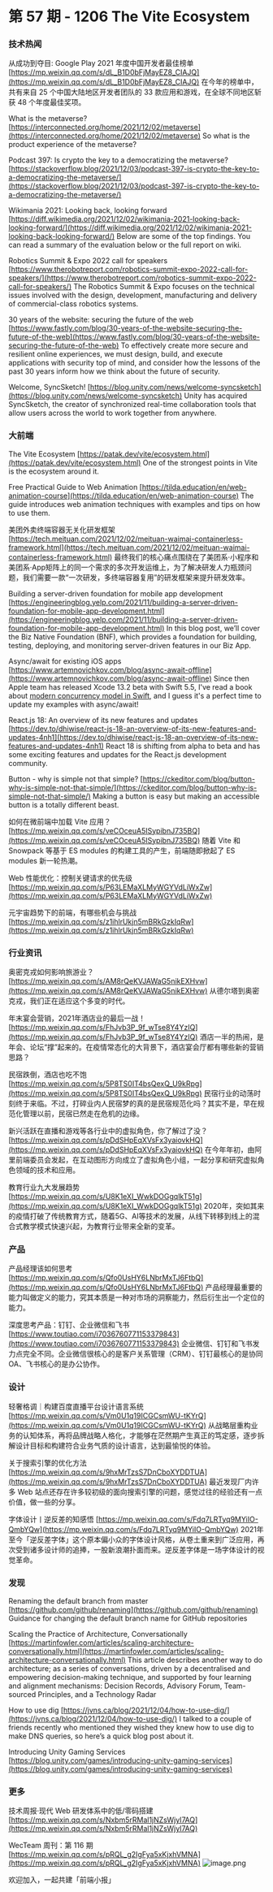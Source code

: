 # 第 57 期 - 1206 The Vite Ecosystem
### 技术热闻
从成功到夺目: Google Play 2021 年度中国开发者最佳榜单
[https://mp.weixin.qq.com/s/dL_B1D0bFjMayEZ8_CIAJQ](https://mp.weixin.qq.com/s/dL_B1D0bFjMayEZ8_CIAJQ)
在今年的榜单中，共有来自 25 个中国大陆地区开发者团队的 33 款应用和游戏，在全球不同地区斩获 48 个年度最佳奖项。

What is the metaverse?
[https://interconnected.org/home/2021/12/02/metaverse](https://interconnected.org/home/2021/12/02/metaverse)
So what is the product experience of the metaverse?

Podcast 397: Is crypto the key to a democratizing the metaverse?
[https://stackoverflow.blog/2021/12/03/podcast-397-is-crypto-the-key-to-a-democratizing-the-metaverse/](https://stackoverflow.blog/2021/12/03/podcast-397-is-crypto-the-key-to-a-democratizing-the-metaverse/)

Wikimania 2021: Looking back, looking forward
[https://diff.wikimedia.org/2021/12/02/wikimania-2021-looking-back-looking-forward/](https://diff.wikimedia.org/2021/12/02/wikimania-2021-looking-back-looking-forward/)
Below are some of the top findings. You can read a summary of the evaluation below or the full report on wiki.

Robotics Summit & Expo 2022 call for speakers
[https://www.therobotreport.com/robotics-summit-expo-2022-call-for-speakers/](https://www.therobotreport.com/robotics-summit-expo-2022-call-for-speakers/)
The Robotics Summit & Expo focuses on the technical issues involved with the design, development, manufacturing and delivery of commercial-class robotics systems.

30 years of the website: securing the future of the web
[https://www.fastly.com/blog/30-years-of-the-website-securing-the-future-of-the-web](https://www.fastly.com/blog/30-years-of-the-website-securing-the-future-of-the-web)
To effectively create more secure and resilient online experiences, we must design, build, and execute applications with security top of mind, and consider how the lessons of the past 30 years inform how we think about the future of security. 

Welcome, SyncSketch!
[https://blog.unity.com/news/welcome-syncsketch](https://blog.unity.com/news/welcome-syncsketch)
Unity has acquired SyncSketch, the creator of synchronized real-time collaboration tools that allow users across the world to work together from anywhere.

### 大前端
The Vite Ecosystem
[https://patak.dev/vite/ecosystem.html](https://patak.dev/vite/ecosystem.html)
One of the strongest points in Vite is the ecosystem around it.

Free Practical Guide to Web Animation
[https://tilda.education/en/web-animation-course](https://tilda.education/en/web-animation-course)
The guide introduces web animation techniques with examples and tips on how to use them.

美团外卖终端容器无关化研发框架
[https://tech.meituan.com/2021/12/02/meituan-waimai-containerless-framework.html](https://tech.meituan.com/2021/12/02/meituan-waimai-containerless-framework.html)
最终我们的核心痛点围绕在了美团系·小程序和美团系·App矩阵上的同一个需求的多次开发运维上，为了解决研发人力瓶颈问题，我们需要一款“一次研发，多终端容器复用”的研发框架来提升研发效率。

Building a server-driven foundation for mobile app development
[https://engineeringblog.yelp.com/2021/11/building-a-server-driven-foundation-for-mobile-app-development.html](https://engineeringblog.yelp.com/2021/11/building-a-server-driven-foundation-for-mobile-app-development.html)
In this blog post, we’ll cover the Biz Native Foundation (BNF), which provides a foundation for building, testing, deploying, and monitoring server-driven features in our Biz App.

Async/await for existing iOS apps
[https://www.artemnovichkov.com/blog/async-await-offline](https://www.artemnovichkov.com/blog/async-await-offline)
Since then Apple team has released Xcode 13.2 beta with Swift 5.5, I've read a book about [modern concurrency model in Swift](https://www.raywenderlich.com/books/modern-concurrency-in-swift), and I guess it's a perfect time to update my examples with async/await!

React.js 18: An overview of its new features and updates
[https://dev.to/dhiwise/react-js-18-an-overview-of-its-new-features-and-updates-4nh1](https://dev.to/dhiwise/react-js-18-an-overview-of-its-new-features-and-updates-4nh1)
React 18 is shifting from alpha to beta and has some exciting features and updates for the React.js development community.

Button - why is simple not that simple?
[https://ckeditor.com/blog/button-why-is-simple-not-that-simple/](https://ckeditor.com/blog/button-why-is-simple-not-that-simple/)
Making a button is easy but making an accessible button is a totally different beast.

如何在微前端中加载 Vite 应用？
[https://mp.weixin.qq.com/s/veCOceuA5ISypibnJ735BQ](https://mp.weixin.qq.com/s/veCOceuA5ISypibnJ735BQ)
随着 Vite 和 Snowpack 等基于 ES modules 的构建工具的产生，前端随即掀起了 ES modules 新一轮热潮。

Web 性能优化：控制关键请求的优先级
[https://mp.weixin.qq.com/s/P63LEMaXLMyWGYVdLiWxZw](https://mp.weixin.qq.com/s/P63LEMaXLMyWGYVdLiWxZw)

元宇宙趋势下的前端，有哪些机会与挑战
[https://mp.weixin.qq.com/s/z1ihlrUkjn5mBRkGzkIqRw](https://mp.weixin.qq.com/s/z1ihlrUkjn5mBRkGzkIqRw)

### 行业资讯
奥密克戎如何影响旅游业？
[https://mp.weixin.qq.com/s/AM8rQeKVJAWaG5nikEXHvw](https://mp.weixin.qq.com/s/AM8rQeKVJAWaG5nikEXHvw)
从德尔塔到奥密克戎，我们正在适应这个多变的时代。

年末宴会营销，2021年酒店业的最后一战！
[https://mp.weixin.qq.com/s/FhJvb3P_9f_wTse8Y4YzIQ](https://mp.weixin.qq.com/s/FhJvb3P_9f_wTse8Y4YzIQ)
酒店一半的热闹，是年会、论坛“撑”起来的。在疫情常态化的大背景下，酒店宴会厅都有哪些新的营销思路？

民宿跌倒，酒店也吃不饱
[https://mp.weixin.qq.com/s/5P8TS0IT4bsQexQ_U9kRpg](https://mp.weixin.qq.com/s/5P8TS0IT4bsQexQ_U9kRpg)
民宿行业的动荡时刻终于来临。不过，打碎业内人民宿梦的真的是民宿规范化吗？其实不是，早在规范化管理以前，民宿已然走在危机的边缘。

新兴活跃在直播和游戏等各行业中的虚拟角色，你了解过了没？
[https://mp.weixin.qq.com/s/pDdSHpEqXVsFx3yaiovkHQ](https://mp.weixin.qq.com/s/pDdSHpEqXVsFx3yaiovkHQ)
在今年年初，由阿里前端委员会发起，在互动图形方向成立了虚拟角色小组，一起分享和研究虚拟角色领域的技术和应用。

教育行业九大发展趋势
[https://mp.weixin.qq.com/s/U8K1eXI_WwkDOGgqlkT51g](https://mp.weixin.qq.com/s/U8K1eXI_WwkDOGgqlkT51g)
2020年，突如其来的疫情打破了传统教育方式，随着5G、AI等技术的发展，从线下转移到线上的混合式教学模式快速兴起，为教育行业带来全新的变革。

### 产品
产品经理该如何思考
[https://mp.weixin.qq.com/s/Qfo0UsHY6LNbrMxTJ6FtbQ](https://mp.weixin.qq.com/s/Qfo0UsHY6LNbrMxTJ6FtbQ)
产品经理最重要的能力叫做定义的能力，究其本质是一种对市场的洞察能力，然后衍生出一个定位的能力。

深度思考产品：钉钉、企业微信和飞书
[https://www.toutiao.com/i7036760771153379843](https://www.toutiao.com/i7036760771153379843)
企业微信、钉钉和飞书发力点完全不同。企业微信很核心的是客户关系管理（CRM）、钉钉最核心的是协同OA、飞书核心的是办公协作。

### 设计
轻奢格调｜构建百度直播平台设计语言系统
[https://mp.weixin.qq.com/s/Vm0U1q19ICGCsmWU-tKYrQ](https://mp.weixin.qq.com/s/Vm0U1q19ICGCsmWU-tKYrQ)
从战略层重构业务的认知体系，再将品牌战略人格化，才能够在茫然期产生真正的笃定感，逐步拆解设计目标和构建符合业务气质的设计语言，达到最愉悦的体验。

关于搜索引擎的优化方法
[https://mp.weixin.qq.com/s/9hxMrTzsS7DnCboXYDDTUA](https://mp.weixin.qq.com/s/9hxMrTzsS7DnCboXYDDTUA)
最近发现厂内许多 Web 站点还存在许多较初级的面向搜索引擎的问题，感觉过往的经验还有一点价值，做一些的分享。

字体设计丨逆反差的知感悟
[https://mp.weixin.qq.com/s/Fdq7LRTyq9MYiIO-QmbYQw](https://mp.weixin.qq.com/s/Fdq7LRTyq9MYiIO-QmbYQw)
2021年至今「逆反差字体」这个原本偏小众的字体设计风格，从卷土重来到广泛应用，再次受到诸多设计师的追捧，一股新浪潮扑面而来。逆反差字体是一场字体设计的视觉革命。

### 发现
Renaming the default branch from master
[https://github.com/github/renaming](https://github.com/github/renaming)
Guidance for changing the default branch name for GitHub repositories

Scaling the Practice of Architecture, Conversationally
[https://martinfowler.com/articles/scaling-architecture-conversationally.html](https://martinfowler.com/articles/scaling-architecture-conversationally.html)
This article describes another way to do architecture; as a series of conversations, driven by a decentralised and empowering decision-making technique, and supported by four learning and alignment mechanisms: Decision Records, Advisory Forum, Team-sourced Principles, and a Technology Radar

How to use dig
[https://jvns.ca/blog/2021/12/04/how-to-use-dig/](https://jvns.ca/blog/2021/12/04/how-to-use-dig/)
I talked to a couple of friends recently who mentioned they wished they knew how to use dig to make DNS queries, so here’s a quick blog post about it.

Introducing Unity Gaming Services
[https://blog.unity.com/games/introducing-unity-gaming-services](https://blog.unity.com/games/introducing-unity-gaming-services)

### 更多
技术周报·现代 Web 研发体系中的低/零码搭建
[https://mp.weixin.qq.com/s/Nxbm5rRMal1jNZsWjyI7AQ](https://mp.weixin.qq.com/s/Nxbm5rRMal1jNZsWjyI7AQ)

WecTeam 周刊：第 116 期[https://mp.weixin.qq.com/s/pRQL_g2IgFya5xKjxhVMNA](https://mp.weixin.qq.com/s/pRQL_g2IgFya5xKjxhVMNA)
![image.png](https://cdn.nlark.com/yuque/0/2020/png/85771/1605930034828-7fc81343-651f-4a15-8465-eebe5a23cf61.png#crop=0&crop=0&crop=1&crop=1&height=31&id=C5Hpa&margin=%5Bobject%20Object%5D&name=image.png&originHeight=90&originWidth=2186&originalType=binary&ratio=1&rotation=0&showTitle=false&size=14325&status=done&style=none&title=&width=746)


欢迎加入，一起共建「前端小报」
